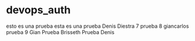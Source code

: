 # devops_auth

esto es una prueba 
esta es una prueba Denis Diestra 7
prueba 8 giancarlos
prueba 9 Gian 
Prueba Brisseth
Prueba Denis

